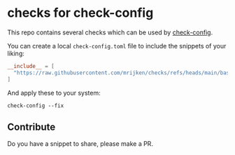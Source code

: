 # checks for check-config

This repo contains several checks which can be used by [check-config](https://check-config.readthedocs.io/en/latest/).

You can create a local `check-config.toml` file to include the snippets
of your liking:

```toml
__include__ = [
  "https://raw.githubusercontent.com/mrijken/checks/refs/heads/main/bashrc/rerun.toml"
]
```

And apply these to your system:

```shell
check-config --fix
```

## Contribute

Do you have a snippet to share, please make a PR.
